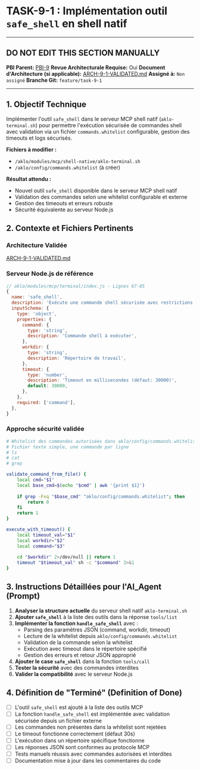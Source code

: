# TASK-9-1 : Implémentation outil `safe_shell` en shell natif

---

## DO NOT EDIT THIS SECTION MANUALLY

**PBI Parent:** [PBI-9](../00-pbi/PBI-9-IN_PROGRESS.md)
**Revue Architecturale Requise:** Oui
**Document d'Architecture (si applicable):** [ARCH-9-1-VALIDATED.md](../02-architecture/ARCH-9-1-VALIDATED.md)
**Assigné à:** `Non assigné`
**Branche Git:** `feature/task-9-1`

---

## 1. Objectif Technique

Implémenter l'outil `safe_shell` dans le serveur MCP shell natif (`aklo-terminal.sh`) pour permettre l'exécution sécurisée de commandes shell avec validation via un fichier `commands.whitelist` configurable, gestion des timeouts et logs sécurisés.

**Fichiers à modifier :**
- `/aklo/modules/mcp/shell-native/aklo-terminal.sh`
- `/aklo/config/commands.whitelist` (à créer)

**Résultat attendu :**
- Nouvel outil `safe_shell` disponible dans le serveur MCP shell natif
- Validation des commandes selon une whitelist configurable et externe
- Gestion des timeouts et erreurs robuste
- Sécurité équivalente au serveur Node.js

## 2. Contexte et Fichiers Pertinents

### Architecture Validée
[ARCH-9-1-VALIDATED.md](../02-architecture/ARCH-9-1-VALIDATED.md)

### Serveur Node.js de référence
```javascript
// aklo/modules/mcp/terminal/index.js - Lignes 67-85
{
  name: 'safe_shell',
  description: 'Exécute une commande shell sécurisée avec restrictions Aklo',
  inputSchema: {
    type: 'object',
    properties: {
      command: {
        type: 'string',
        description: 'Commande shell à exécuter',
      },
      workdir: {
        type: 'string',
        description: 'Répertoire de travail',
      },
      timeout: {
        type: 'number',
        description: 'Timeout en millisecondes (défaut: 30000)',
        default: 30000,
      },
    },
    required: ['command'],
  },
}
```

### Approche sécurité validée
```bash
# Whitelist des commandes autorisées dans aklo/config/commands.whitelist
# Fichier texte simple, une commande par ligne
# ls
# cat
# grep

validate_command_from_file() {
    local cmd="$1"
    local base_cmd=$(echo "$cmd" | awk '{print $1}')
    
    if grep -Fxq "$base_cmd" "aklo/config/commands.whitelist"; then
        return 0
    fi
    return 1
}

execute_with_timeout() {
    local timeout_val="$1"
    local workdir="$2"
    local command="$3"
    
    cd "$workdir" 2>/dev/null || return 1
    timeout "$timeout_val" sh -c "$command" 2>&1
}
```

## 3. Instructions Détaillées pour l'AI_Agent (Prompt)

1. **Analyser la structure actuelle** du serveur shell natif `aklo-terminal.sh`
2. **Ajouter `safe_shell`** à la liste des outils dans la réponse `tools/list`
3. **Implémenter la fonction `handle_safe_shell`** avec :
   - Parsing des paramètres JSON (command, workdir, timeout)
   - Lecture de la whitelist depuis `aklo/config/commands.whitelist`
   - Validation de la commande selon la whitelist
   - Exécution avec timeout dans le répertoire spécifié
   - Gestion des erreurs et retour JSON approprié
4. **Ajouter le case `safe_shell`** dans la fonction `tools/call`
5. **Tester la sécurité** avec des commandes interdites
6. **Valider la compatibilité** avec le serveur Node.js

## 4. Définition de "Terminé" (Definition of Done)

- [ ] L'outil `safe_shell` est ajouté à la liste des outils MCP
- [ ] La fonction `handle_safe_shell` est implémentée avec validation sécurisée depuis un fichier externe
- [ ] Les commandes non présentes dans la whitelist sont rejetées
- [ ] Le timeout fonctionne correctement (défaut 30s)
- [ ] L'exécution dans un répertoire spécifique fonctionne
- [ ] Les réponses JSON sont conformes au protocole MCP
- [ ] Tests manuels réussis avec commandes autorisées et interdites
- [ ] Documentation mise à jour dans les commentaires du code